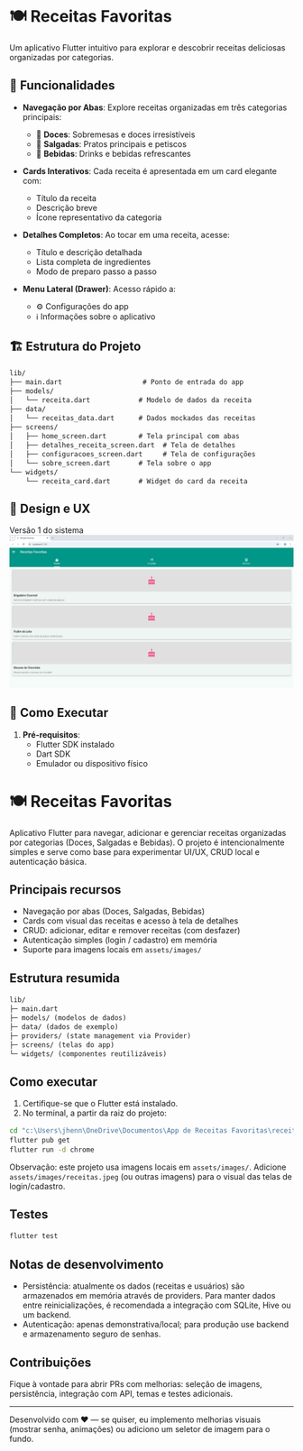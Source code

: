 # 🍽️ Receitas Favoritas

Um aplicativo Flutter intuitivo para explorar e descobrir receitas deliciosas organizadas por categorias.

## 📱 Funcionalidades

- **Navegação por Abas**: Explore receitas organizadas em três categorias principais:
  - 🧁 **Doces**: Sobremesas e doces irresistíveis
  - 🍝 **Salgadas**: Pratos principais e petiscos
  - 🥤 **Bebidas**: Drinks e bebidas refrescantes

- **Cards Interativos**: Cada receita é apresentada em um card elegante com:
  - Título da receita
  - Descrição breve
  - Ícone representativo da categoria

- **Detalhes Completos**: Ao tocar em uma receita, acesse:
  - Título e descrição detalhada
  - Lista completa de ingredientes
  - Modo de preparo passo a passo

- **Menu Lateral (Drawer)**: Acesso rápido a:
  - ⚙️ Configurações do app
  - ℹ️ Informações sobre o aplicativo

## 🏗️ Estrutura do Projeto

```
lib/
├── main.dart                    # Ponto de entrada do app
├── models/
│   └── receita.dart            # Modelo de dados da receita
├── data/
│   └── receitas_data.dart      # Dados mockados das receitas
├── screens/
│   ├── home_screen.dart        # Tela principal com abas
│   ├── detalhes_receita_screen.dart  # Tela de detalhes
│   ├── configuracoes_screen.dart     # Tela de configurações
│   └── sobre_screen.dart       # Tela sobre o app
└── widgets/
    └── receita_card.dart       # Widget do card da receita
```

## 🎨 Design e UX
Versão 1 do sistema
![alt text](image.png)

## 🚀 Como Executar

1. **Pré-requisitos**:
   - Flutter SDK instalado
   - Dart SDK
   - Emulador ou dispositivo físico
# 🍽️ Receitas Favoritas

Aplicativo Flutter para navegar, adicionar e gerenciar receitas organizadas por categorias (Doces, Salgadas e Bebidas). O projeto é intencionalmente simples e serve como base para experimentar UI/UX, CRUD local e autenticação básica.

## Principais recursos

- Navegação por abas (Doces, Salgadas, Bebidas)
- Cards com visual das receitas e acesso à tela de detalhes
- CRUD: adicionar, editar e remover receitas (com desfazer)
- Autenticação simples (login / cadastro) em memória
- Suporte para imagens locais em `assets/images/`

## Estrutura resumida

```
lib/
├─ main.dart
├─ models/ (modelos de dados)
├─ data/ (dados de exemplo)
├─ providers/ (state management via Provider)
├─ screens/ (telas do app)
└─ widgets/ (componentes reutilizáveis)
```

## Como executar

1. Certifique-se que o Flutter está instalado.
2. No terminal, a partir da raiz do projeto:

```bash
cd "c:\Users\jhenn\OneDrive\Documentos\App de Receitas Favoritas\receitas_favoritas"
flutter pub get
flutter run -d chrome
```

Observação: este projeto usa imagens locais em `assets/images/`. Adicione `assets/images/receitas.jpeg` (ou outras imagens) para o visual das telas de login/cadastro.

## Testes

```bash
flutter test
```

## Notas de desenvolvimento

- Persistência: atualmente os dados (receitas e usuários) são armazenados em memória através de providers. Para manter dados entre reinicializações, é recomendada a integração com SQLite, Hive ou um backend.
- Autenticação: apenas demonstrativa/local; para produção use backend e armazenamento seguro de senhas.

## Contribuições

Fique à vontade para abrir PRs com melhorias: seleção de imagens, persistência, integração com API, temas e testes adicionais.

---

Desenvolvido com ❤️ — se quiser, eu implemento melhorias visuais (mostrar senha, animações) ou adiciono um seletor de imagem para o fundo.
